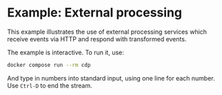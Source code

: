 # Example: External processing

This example illustrates the use of external processing services which
receive events via HTTP and respond with transformed events.

The example is interactive. To run it, use:

```bash
docker compose run --rm cdp
```

And type in numbers into standard input, using one line for each
number. Use `Ctrl-D` to end the stream.

